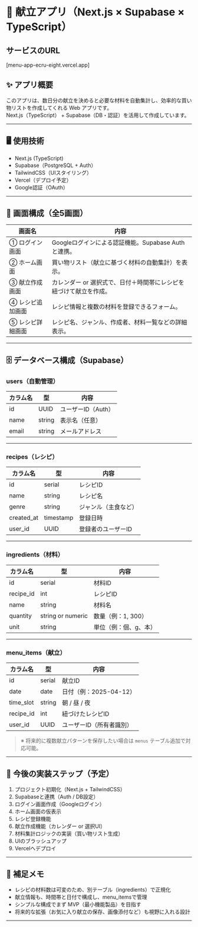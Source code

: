 # 🍱 献立アプリ（Next.js × Supabase × TypeScript）

## サービスのURL

[menu-app-ecru-eight.vercel.app]

## ✨ アプリ概要

このアプリは、数日分の献立を決めると必要な材料を自動集計し、効率的な買い物リストを作成してくれる Web アプリです。  
Next.js（TypeScript） + Supabase（DB・認証）を活用して作成しています。

---

## 🖥️ 使用技術

- Next.js (TypeScript)
- Supabase（PostgreSQL + Auth）
- TailwindCSS（UIスタイリング）
- Vercel（デプロイ予定）
- Google認証（OAuth）

---

## 📱 画面構成（全5画面）

| 画面名             | 内容 |
|--------------------|------|
| ① ログイン画面       | Googleログインによる認証機能。Supabase Authと連携。 |
| ② ホーム画面         | 買い物リスト（献立に基づく材料の自動集計）を表示。 |
| ③ 献立作成画面       | カレンダー or 選択式で、日付＋時間帯にレシピを紐づけて献立を作成。 |
| ④ レシピ追加画面     | レシピ情報と複数の材料を登録できるフォーム。 |
| ⑤ レシピ詳細画面     | レシピ名、ジャンル、作成者、材料一覧などの詳細表示。 |

---

## 🗄️ データベース構成（Supabase）

### users（自動管理）

| カラム名 | 型     | 内容               |
|----------|--------|--------------------|
| id       | UUID   | ユーザーID（Auth） |
| name     | string | 表示名（任意）     |
| email    | string | メールアドレス     |

---

### recipes（レシピ）

| カラム名    | 型        | 内容                 |
|-------------|-----------|----------------------|
| id          | serial    | レシピID             |
| name        | string    | レシピ名             |
| genre       | string    | ジャンル（主食など） |
| created_at  | timestamp | 登録日時             |
| user_id     | UUID      | 登録者のユーザーID   |

---

### ingredients（材料）

| カラム名   | 型     | 内容           |
|------------|--------|----------------|
| id         | serial | 材料ID         |
| recipe_id  | int    | レシピID       |
| name       | string | 材料名         |
| quantity   | string or numeric | 数量（例：1, 300） |
| unit       | string | 単位（例：個、g、本） |

---

### menu_items（献立）

| カラム名   | 型     | 内容                     |
|------------|--------|--------------------------|
| id         | serial | 献立ID                   |
| date       | date   | 日付（例：2025-04-12）   |
| time_slot  | string | 朝 / 昼 / 夜             |
| recipe_id  | int    | 紐づけたレシピID         |
| user_id    | UUID   | ユーザーID（所有者識別） |

> ※ 将来的に複数献立パターンを保存したい場合は `menus` テーブル追加で対応可能。

---

## 🚀 今後の実装ステップ（予定）

1. プロジェクト初期化（Next.js + TailwindCSS）
2. Supabaseと連携（Auth / DB設定）
3. ログイン画面作成（Googleログイン）
4. ホーム画面の仮表示
5. レシピ登録機能
6. 献立作成機能（カレンダー or 選択UI）
7. 材料集計ロジックの実装（買い物リスト生成）
8. UIのブラッシュアップ
9. Vercelへデプロイ

---

## 📝 補足メモ

- レシピの材料数は可変のため、別テーブル（ingredients）で正規化
- 献立情報も、時間帯と日付で構成し、menu_itemsで管理
- シンプルな構成でまず MVP（最小機能製品）を目指す
- 将来的な拡張（お気に入り献立の保存、画像添付など）も視野に入れる設計

---
